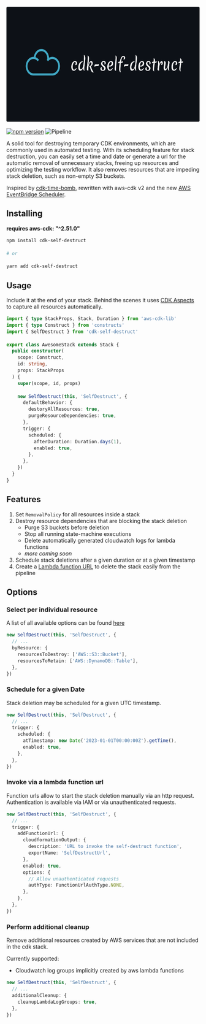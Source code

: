 <p align="center">
 <img src="logo.png" alt="vacuum" height="300px"/>
</p>

[![npm version](https://badge.fury.io/js/cdk-self-destruct.svg)](https://badge.fury.io/js/cdk-self-destruct)
![Pipeline](https://github.com/NimmLor/cdk-self-destruct/actions/workflows/release.yml/badge.svg)

A solid tool for destroying temporary CDK environments, which are commonly used in automated testing. With its scheduling feature for stack destruction, you can easily set a time and date or generate a url for the automatic removal of unnecessary stacks, freeing up resources and optimizing the testing workflow. It also removes resources that are impeding stack deletion, such as non-empty S3 buckets.

Inspired by [cdk-time-bomb](https://github.com/jmb12686/cdk-time-bomb), rewritten with aws-cdk v2 and the new [AWS EventBridge Scheduler](https://aws.amazon.com/de/blogs/compute/introducing-amazon-eventbridge-scheduler).

## Installing

**requires aws-cdk: "^2.51.0"**

```bash
npm install cdk-self-destruct

# or

yarn add cdk-self-destruct
```

## Usage

Include it at the end of your stack. Behind the scenes it uses [CDK Aspects](https://docs.aws.amazon.com/cdk/v2/guide/aspects.html) to capture all resources automatically.

```ts
import { type StackProps, Stack, Duration } from 'aws-cdk-lib'
import { type Construct } from 'constructs'
import { SelfDestruct } from 'cdk-self-destruct'

export class AwesomeStack extends Stack {
  public constructor(
    scope: Construct,
    id: string,
    props: StackProps
  ) {
    super(scope, id, props)

    new SelfDestruct(this, 'SelfDestruct', {
      defaultBehavior: {
        destoryAllResources: true,
        purgeResourceDependencies: true,
      },
      trigger: {
        scheduled: {
          afterDuration: Duration.days(1),
          enabled: true,
        },
      },
    })
  }
}
```

## Features

1. Set `RemovalPolicy` for all resources inside a stack
2. Destroy resource dependencies that are blocking the stack deletion
   - Purge S3 buckets before deletion
   - Stop all running state-machine executions
   - Delete automatically generated cloudwatch logs for lambda functions
   - *more coming soon*
3. Schedule stack deletions after a given duration or at a given timestamp
4. Create a [Lambda function URL](https://docs.aws.amazon.com/lambda/latest/dg/lambda-urls.html) to delete the stack easily from the pipeline

## Options

### Select per individual resource

A list of all available options can be found [here](https://docs.aws.amazon.com/AWSCloudFormation/latest/UserGuide/aws-template-resource-type-ref.html)

```ts
new SelfDestruct(this, 'SelfDestruct', {
  // ...
  byResource: {
    resourcesToDestroy: ['AWS::S3::Bucket'],
    resourcesToRetain: ['AWS::DynamoDB::Table'],
  },
})
```

### Schedule for a given Date

Stack deletion may be scheduled for a given UTC timestamp.

```ts
new SelfDestruct(this, 'SelfDestruct', {
  // ...
  trigger: {
    scheduled: {
      atTimestamp: new Date('2023-01-01T00:00:00Z').getTime(),
      enabled: true,
    },
  },
})
```

### Invoke via a lambda function url

Function urls allow to start the stack deletion manually via an http request.
Authentication is available via IAM or via unauthenticated requests.

```ts
new SelfDestruct(this, 'SelfDestruct', {
  // ...
  trigger: {
    addFunctionUrl: {
      cloudformationOutput: {
        description: 'URL to invoke the self-destruct function',
        exportName: 'SelfDestructUrl',
      },
      enabled: true,
      options: {
        // Allow unauthenticated requests
        authType: FunctionUrlAuthType.NONE,
      },
    },
  },
})
```

### Perform additional cleanup

Remove additional resources created by AWS services that are not included in the cdk stack.

Currently supported:

- Cloudwatch log groups implicitly created by aws lambda functions

```ts
new SelfDestruct(this, 'SelfDestruct', {
  // ...
  additionalCleanup: {
    cleanupLambdaLogGroups: true,
  },
})
```
